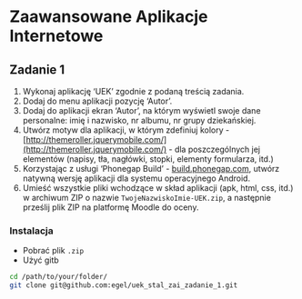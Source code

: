 # Zaawansowane Aplikacje Internetowe

## Zadanie 1

  1. Wykonaj aplikację ‘UEK’ zgodnie z podaną treścią zadania.
  2. Dodaj do menu aplikacji pozycję ‘Autor’.
  3. Dodaj do aplikacji ekran ‘Autor’, na którym wyświetl swoje dane personalne: imię i nazwisko, nr albumu, nr grupy dziekańskiej.
  4. Utwórz motyw dla aplikacji, w którym zdefiniuj kolory - [http://themeroller.jquerymobile.com/](http://themeroller.jquerymobile.com/) -  dla poszczególnych jej elementów (napisy, tła, nagłówki, stopki, elementy formularza, itd.)
  5. Korzystając z usługi ‘Phonegap Build’ - [build.phonegap.com](http://build.phonegap.com), utwórz natywną wersję aplikacji dla systemu operacyjnego Android.
  6. Umieść wszystkie pliki wchodzące w skład aplikacji (apk, html, css, itd.) w archiwum ZIP o nazwie `TwojeNazwiskoImie-UEK.zip`, a następnie prześlij plik ZIP na platformę Moodle do oceny.

### Instalacja

 - Pobrać plik `.zip`
 - Użyć gitb

```bash
cd /path/to/your/folder/
git clone git@github.com:egel/uek_stal_zai_zadanie_1.git
```
